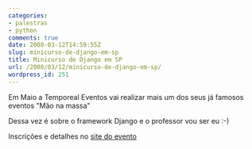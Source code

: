```yaml
---
categories:
- palestras
- python
comments: true
date: 2008-03-12T14:59:55Z
slug: minicurso-de-django-em-sp
title: Minicurso de Django em SP
url: /2008/03/12/minicurso-de-django-em-sp/
wordpress_id: 251
---
```


Em Maio a Temporeal Eventos vai realizar mais um dos seus já famosos eventos "Mão na massa"

Dessa vez é sobre o framework Django e o professor vou ser eu :-)

Inscrições e detalhes no [site do evento ](http://www.temporealeventos.com.br/?area=96)
